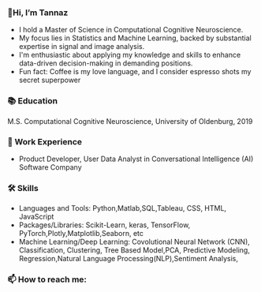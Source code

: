 ### 👋Hi, I’m Tannaz

- I hold a Master of Science in Computational Cognitive Neuroscience.
- My focus lies in Statistics and Machine Learning, backed by substantial expertise in signal and image analysis.
- I'm enthusiastic about applying my knowledge and skills to enhance data-driven decision-making in demanding positions.
- Fun fact: Coffee is my love language, and I consider espresso shots my secret superpower
### 📚 Education
M.S. Computational Cognitive Neuroscience, University of Oldenburg, 2019
### 💼 Work Experience
- Product Developer, User Data Analyst in Conversational Intelligence (AI) Software Company
### 🛠️ Skills
- Languages and Tools: Python,Matlab,SQL,Tableau, CSS, HTML, JavaScript
- Packages/Libraries: Scikit-Learn, keras, TensorFlow, PyTorch,Plotly,Matplotlib,Seaborn, etc
- Machine Learning/Deep Learning: Covolutional Neural Network (CNN), Classification, Clustering, Tree Based Model,PCA, Predictive Modeling, Regression,Natural Language Processing(NLP),Sentiment Analysis, 
### 📫 How to reach me: 



